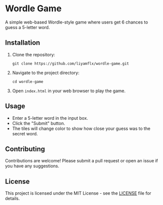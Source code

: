 # Wordle Game

A simple web-based Wordle-style game where users get 6 chances to guess a 5-letter word.

## Installation

1. Clone the repository:
   ```
   git clone https://github.com/liyamflx/wordle-game.git
   ```
2. Navigate to the project directory:
   ```
   cd wordle-game
   ```
3. Open `index.html` in your web browser to play the game.

## Usage

- Enter a 5-letter word in the input box.
- Click the "Submit" button.
- The tiles will change color to show how close your guess was to the secret word.

## Contributing

Contributions are welcome! Please submit a pull request or open an issue if you have any suggestions.

## License

This project is licensed under the MIT License - see the [LICENSE](LICENSE) file for details.
